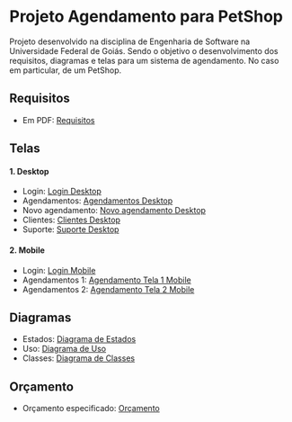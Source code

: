 # Projeto Agendamento para PetShop
Projeto desenvolvido na disciplina de Engenharia de Software na Universidade Federal de Goiás. Sendo o objetivo o desenvolvimento dos requisitos, diagramas e telas para um sistema de agendamento. No caso em particular, de um PetShop.

Requisitos
-------
- Em PDF: [Requisitos]

Telas
-------
<h4> 1. Desktop </h4>

* Login: [Login Desktop]
* Agendamentos: [Agendamentos Desktop]
* Novo agendamento: [Novo agendamento Desktop]
* Clientes: [Clientes Desktop]
* Suporte: [Suporte Desktop]

<h4> 2. Mobile </h4> 

- Login: [Login Mobile]
- Agendamentos 1: [Agendamento Tela 1 Mobile]
- Agendamentos 2: [Agendamento Tela 2 Mobile]

Diagramas
---------
- Estados: [Diagrama de Estados]
- Uso: [Diagrama de Uso]
- Classes: [Diagrama de Classes]

Orçamento
----------
- Orçamento especificado: [Orçamento]

[Login Desktop]: https://github.com/lucabenetti/AgendamentoPetShopES/blob/master/telasDesktop/1Login.png
[Agendamentos Desktop]: https://github.com/lucabenetti/AgendamentoPetShopES/blob/master/telasDesktop/2Agendamentos.png
[Novo agendamento Desktop]: https://github.com/lucabenetti/AgendamentoPetShopES/blob/master/telasDesktop/3NovoAgendamento.png
[Clientes Desktop]: https://github.com/lucabenetti/AgendamentoPetShopES/blob/master/telasDesktop/4Clientes.png
[Suporte Desktop]: https://github.com/lucabenetti/AgendamentoPetShopES/blob/master/telasDesktop/5Suporte.png
[Login Mobile]: https://github.com/lucabenetti/AgendamentoPetShopES/blob/master/telasMobile/1Login.png
[Agendamento Tela 1 Mobile]: https://github.com/lucabenetti/AgendamentoPetShopES/blob/master/telasMobile/2Agendamento1.png
[Agendamento Tela 2 Mobile]: https://github.com/lucabenetti/AgendamentoPetShopES/blob/master/telasMobile/3Agendamento2.png
[Diagrama de Classes]: https://github.com/lucabenetti/AgendamentoPetShopES/blob/master/diagramaClasses.png
[Diagrama de Uso]:  https://github.com/lucabenetti/AgendamentoPetShopES/blob/master/diagramaUso.png
[Diagrama de Estados]: https://github.com/lucabenetti/AgendamentoPetShopES/blob/master/diagramaEstados.png
[Requisitos]: https://github.com/lucabenetti/AgendamentoPetShopES/blob/master/requisitos.pdf
[Orçamento]: https://github.com/lucabenetti/AgendamentoPetShopES/blob/master/orcamento.md
